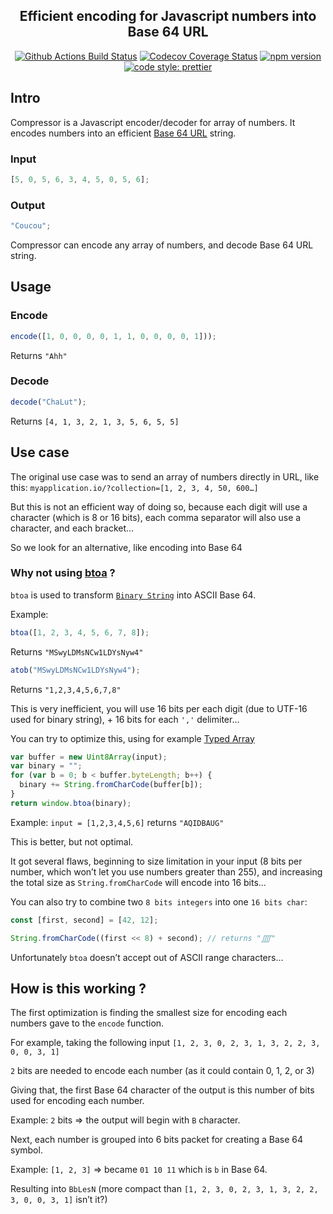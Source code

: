 <h2 align="center">Efficient encoding for Javascript numbers into Base 64 URL</h2>

<p align="center">
  <a href="https://github.com/prettier/prettier/actions?query=workflow%3ALint+branch%3Amaster">
    <img alt="Github Actions Build Status" src="https://img.shields.io/github/workflow/status/prettier/prettier/Lint?label=Lint&style=flat-square"></a>
  <a href="https://codecov.io/gh/flibustier/compressor">
    <img alt="Codecov Coverage Status" src="https://img.shields.io/codecov/c/github/flibustier/compressor.svg?style=flat-square"></a>
  <a href="https://www.npmjs.com/package/prettier">
    <img alt="npm version" src="https://img.shields.io/npm/v/prettier.svg?style=flat-square"></a>
  <a href="#badge">
    <img alt="code style: prettier" src="https://img.shields.io/badge/code_style-prettier-ff69b4.svg?style=flat-square"></a>
</p>

## Intro

Compressor is a Javascript encoder/decoder for array of numbers. It encodes numbers into an efficient [Base 64 URL](https://en.wikipedia.org/wiki/Base64#URL_applications) string.

### Input

```js
[5, 0, 5, 6, 3, 4, 5, 0, 5, 6];
```

### Output

```js
"Coucou";
```

Compressor can encode any array of numbers, and decode Base 64 URL string.

## Usage

### Encode

```js
encode([1, 0, 0, 0, 0, 1, 1, 0, 0, 0, 0, 1]));
```

Returns `"Ahh"`

### Decode

```js
decode("ChaLut");
```

Returns `[4, 1, 3, 2, 1, 3, 5, 6, 5, 5]`

## Use case

The original use case was to send an array of numbers directly in URL, like this:
`myapplication.io/?collection=[1, 2, 3, 4, 50, 600…]`

But this is not an efficient way of doing so, because each digit will use a character (which is 8 or 16 bits), each comma separator will also use a character, and each bracket…

So we look for an alternative, like encoding into Base 64

### Why not using [btoa](https://developer.mozilla.org/en-US/docs/Web/API/WindowOrWorkerGlobalScope/btoa) ?

`btoa` is used to transform [`Binary String`](https://developer.mozilla.org/en-US/docs/Web/API/DOMString/Binary) into ASCII Base 64.

Example:

```js
btoa([1, 2, 3, 4, 5, 6, 7, 8]);
```

Returns `"MSwyLDMsNCw1LDYsNyw4"`

```js
atob("MSwyLDMsNCw1LDYsNyw4");
```

Returns `"1,2,3,4,5,6,7,8"`

This is very inefficient, you will use 16 bits per each digit (due to UTF-16 used for binary string), + 16 bits for each `','` delimiter…

You can try to optimize this, using for example [Typed Array](https://developer.mozilla.org/en-US/docs/Web/JavaScript/Reference/Global_Objects/TypedArray)

```js
var buffer = new Uint8Array(input);
var binary = "";
for (var b = 0; b < buffer.byteLength; b++) {
  binary += String.fromCharCode(buffer[b]);
}
return window.btoa(binary);
```

Example: `input = [1,2,3,4,5,6]` returns `"AQIDBAUG"`

This is better, but not optimal.

It got several flaws, beginning to size limitation in your input (8 bits per number, which won’t let you use numbers greater than 255), and increasing the total size as `String.fromCharCode` will encode into 16 bits…

You can also try to combine two `8 bits integers` into one `16 bits char`:

```js
const [first, second] = [42, 12];

String.fromCharCode((first << 8) + second); // returns "⨌"
```

Unfortunately `btoa` doesn’t accept out of ASCII range characters…

## How is this working ?

The first optimization is finding the smallest size for encoding each numbers gave to the `encode` function.

For example, taking the following input `[1, 2, 3, 0, 2, 3, 1, 3, 2, 2, 3, 0, 0, 3, 1]`

`2` bits are needed to encode each number (as it could contain 0, 1, 2, or 3)

Giving that, the first Base 64 character of the output is this number of bits used for encoding each number.

Example: `2` bits => the output will begin with `B` character.

Next, each number is grouped into 6 bits packet for creating a Base 64 symbol.

Example: `[1, 2, 3]` => became `01 10 11` which is `b` in Base 64.

Resulting into `BbLesN` (more compact than `[1, 2, 3, 0, 2, 3, 1, 3, 2, 2, 3, 0, 0, 3, 1]` isn’t it?)
